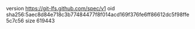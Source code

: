 version https://git-lfs.github.com/spec/v1
oid sha256:5aec8d84e718c3b77484477f8f014acd169f376fe6ff86612dc5f98ffe5c7c56
size 619443
